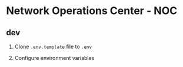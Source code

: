# Network Operations Center - NOC

## dev

1. Clone `.env.template` file to `.env`

2. Configure environment variables
